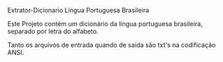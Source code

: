 Extrator-Dicionario Língua Portuguesa Brasileira

Este Projeto contém um dicionário da língua portuguesa brasileira, separado por letra do alfabeto.

Tanto os arquivos de entrada quando de saída são txt's na codificação ANSI.
